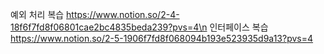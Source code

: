 예외 처리 복습 https://www.notion.so/2-4-18f6f7fd8f06801cae2bc4835beda239?pvs=4\n
인터페이스 복습 https://www.notion.so/2-5-1906f7fd8f068094b193e523935d9a13?pvs=4
